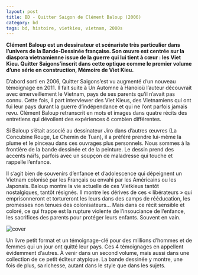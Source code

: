 ```yaml
---
layout: post
title: BD - Quitter Saigon de Clément Baloup (2006)
category: bd
tags: bd, histoire, vietkieu, vietnam, 2000s
---
```

**Clément Baloup est un dessinateur et scénariste très particulier dans l’univers de la Bande-Dessinée française. Son œuvre est centrée sur la diaspora vietnamienne issue de la guerre qui lui tient à cœur : les Viet Kieu. Quitter Saigons’inscrit dans cette optique comme le premier volume d’une série en construction, Mémoire de Viet Kieu.**

D’abord sorti en 2006, Quitter Saigons’est vu augmenté d’un nouveau témoignage en 2011. Il fait suite à Un Automne à Hanoioù l’auteur découvrait avec émerveillement le Vietnam, pays de ses parents qu’il n’avait pas connu. Cette fois, il part interviewer des Viet Kieus, des Vietnamiens qui ont fui leur pays durant la guerre d’indépendance et qui ne l’ont parfois jamais revu. Clément Baloup retranscrit en mots et images dans quatre récits des entretiens qui dévoilent des expériences ô combien différentes.

Si Baloup s’était associé au dessinateur Jiro dans d’autres œuvres (La Concubine Rouge, Le Chemin de Tuan), il a préféré prendre lui-même la plume et le pinceau dans ces ouvrages plus personnels. Nous sommes à la frontière de la bande dessinée et de la peinture. Le dessin prend des accents naïfs, parfois avec un soupçon de maladresse qui touche et rappelle l’enfance.

Il s’agit bien de souvenirs d’enfance et d’adolescence qui dépeignent un Vietnam colonisé par les Français ou envahi par les Américains ou les Japonais. Baloup montre la vie actuelle de ces Vietkieus tantôt nostalgiques, tantôt résignés. Il montre les dérives de ces « libérateurs » qui emprisonneront et tortureront les leurs dans des camps de rééducation, les promesses non tenues des colonisateurs… Mais dans ce récit sensible et coloré, ce qui frappe est la rupture violente de l’insouciance de l’enfance, les sacrifices des parents pour protéger leurs enfants. Souvent en vain.

![cover](https://cheziceman.files.wordpress.com/2016/10/quittersaigon2-gif.png)

Un livre petit format et un témoignage-clé pour des millions d’hommes et de femmes qui un jour ont quitté leur pays. Ces 4 témoignages en appellent évidemment d’autres. À venir dans un second volume, mais aussi dans une collection de ce petit éditeur atypique. La bande dessinée y montre, une fois de plus, sa richesse, autant dans le style que dans les sujets.

